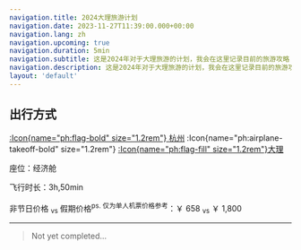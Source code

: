 ```yaml
---
navigation.title: 2024大理旅游计划
navigation.date: 2023-11-27T11:39:00.000+00:00
navigation.lang: zh
navigation.upcoming: true
navigation.duration: 5min
navigation.subtitle: 这是2024年对于大理旅游的计划，我会在这里记录目前的旅游攻略
navigation.description: 这是2024年对于大理旅游的计划，我会在这里记录目前的旅游攻略
layout: 'default'
---
```


## 出行方式

[:Icon{name="ph:flag-bold" size="1.2rem"} 杭州](https://maps.app.goo.gl/f5mVrH8x76dVCgLt8) :Icon{name="ph:airplane-takeoff-bold" size="1.2rem"} [:Icon{name="ph:flag-fill" size="1.2rem"}大理](https://maps.app.goo.gl/kmDFe5x8eBExA18s8)

座位：经济舱

飞行时长：3h,50min

非节日价格 <sub>vs</sub> 假期价格<sup>ps. 仅为单人机票价格参考</sup>：￥ 658 <sub>vs</sub> ￥ 1,800

---

> Not yet completed...

